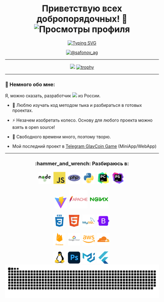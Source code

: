 
<h1 align="center">
  Приветствую всех добропорядочных! 👋 <br>
<img src="https://komarev.com/ghpvc/?username=SafonovAG&style=dark&color=blue" alt="Просмотры профиля"/>
</h1>
<div id="badges" align="center">
  
  [![Typing SVG](https://readme-typing-svg.herokuapp.com?color=%2336BCF7&lines=Cвязаться+со+мной+можно+в+Телеграм)](https://git.io/typing-svg)
  
<a href="https://t.me/safonov_robot" target="_blank"><img src="https://img.shields.io/badge/Telegram-blue?logo=telegram&logoColor=white&style=for-the-badge" alt="@safonov_ag"/></a>
</div>

---

<div align="center">

![](https://github-profile-summary-cards.vercel.app/api/cards/profile-details?username=SafonovAG&theme=solarized_dark)
[![trophy](https://github-profile-trophy.vercel.app/?username=SafonovAG&theme=darkhub&no-frame=true)](https://github.com/SafonovAG/github-profile-trophy)

</div>

---

### 👀 Немного обо мне:
Я, можно сказать, разработчик <img src="https://media.giphy.com/media/WUlplcMpOCEmTGBtBW/giphy.gif" width="30"> из России.
- 💞️ Люблю изучать код методом тыка и разбираться в готовых проектах.

- ⚡ Незачем изобретать колесо. Основу для любого проекта можно взять в open source!

- 🌱 Свободного времени много, поэтому творю.


- Мой последний проект в <a href="https://t.me/glavcoin_bot">Telegram GlavCoin Game</a> (MiniApp/WebApp)

---
<h3 align="center">
:hammer_and_wrench: Разбираюсь в:
</h3>
<div align="center">
<img src="https://github.com/devicons/devicon/blob/master/icons/nodejs/nodejs-original-wordmark.svg" title="NodeJS" alt="NodeJS" height="40"/>&nbsp;
<img src="https://github.com/devicons/devicon/blob/master/icons/javascript/javascript-original.svg" title="JavaScript" alt="JavaScript" height="40"/>&nbsp;
<img src="https://github.com/devicons/devicon/blob/master/icons/php/php-original.svg" title="PHP" alt="PHP" height="40"/>&nbsp;
<img src="https://github.com/devicons/devicon/blob/master/icons/python/python-original.svg" title="Python" alt="Python" height="40"/>&nbsp;
<img src="https://github.com/devicons/devicon/blob/master/icons/pycharm/pycharm-original.svg" title="Pycharm" alt="Pycharm" height="40"/>&nbsp;
<img src="https://github.com/devicons/devicon/blob/master/icons/phpstorm/phpstorm-original.svg" title="Phpstorm" alt="Phpstorm" height="40"/>&nbsp;
<br><br>
<img src="https://github.com/devicons/devicon/blob/master/icons/vitejs/vitejs-original.svg" title="Vitejs" alt="Vitejs" height="40"/>&nbsp;
<img src="https://github.com/devicons/devicon/blob/master/icons/apache/apache-original-wordmark.svg" title="Apache" alt="Apache" height="60"/>&nbsp;
<img src="https://github.com/devicons/devicon/blob/master/icons/nginx/nginx-original.svg" title="Nginx" alt="Nginx" height="60"/>&nbsp;
<br><br>
<img src="https://github.com/devicons/devicon/blob/master/icons/css3/css3-plain-wordmark.svg"title="CSS3" alt="CSS" height="40"/>&nbsp;
<img src="https://github.com/devicons/devicon/blob/master/icons/html5/html5-original.svg" title="HTML5" alt="HTML" height="40"/>&nbsp;
<img src="https://github.com/devicons/devicon/blob/master/icons/mysql/mysql-original-wordmark.svg" title="MySQL"alt="MySQL" height="40"/>&nbsp;
<img src="https://github.com/devicons/devicon/blob/master/icons/bootstrap/bootstrap-original.svg" title="Bootstrap" alt="Bootstrap" height="40"/>&nbsp;
<br><br>
<img src="https://github.com/devicons/devicon/blob/master/icons/firebase/firebase-plain-wordmark.svg" title="Firebase" alt="Firebase" height="40"/>&nbsp;
<img src="https://github.com/devicons/devicon/blob/master/icons/googlecloud/googlecloud-original-wordmark.svg" title="GCloud" alt="GCloud" height="40"/>&nbsp;
<img src="https://github.com/devicons/devicon/blob/master/icons/amazonwebservices/amazonwebservices-plain-wordmark.svg" title="AWS" alt="AWS" height="40"/>&nbsp
<img src="https://github.com/devicons/devicon/blob/master/icons/cloudflare/cloudflare-original.svg" title="Cloudflare" alt="Cloudflare" height="40"/>&nbsp;
<br><br>
<img src="https://github.com/devicons/devicon/blob/master/icons/linux/linux-original.svg" title="Linux Ubuntu CentOS" alt="Linux Ubuntu CentOS" height="40"/>&nbsp;
<img src="https://github.com/devicons/devicon/blob/master/icons/photoshop/photoshop-original.svg" title="Photoshop" alt="Photoshop" height="40"/>&nbsp;
<img src="https://github.com/devicons/devicon/blob/master/icons/materialui/materialui-original.svg" title="Material UI" alt="Material UI" height="40"/>&nbsp;
<img src="https://github.com/devicons/devicon/blob/master/icons/flutter/flutter-original.svg" title="Flutter" alt="Flutter" height="40"/>&nbsp;
</div>
<div align="center">
<picture>
  <source
    media="(prefers-color-scheme: dark)"
    srcset="https://raw.githubusercontent.com/platane/snk/output/github-contribution-grid-snake-dark.svg"
  />
  <source
    media="(prefers-color-scheme: light)"
    srcset="https://raw.githubusercontent.com/platane/snk/output/github-contribution-grid-snake.svg"
  />
  <img
    alt="github contribution grid snake animation"
    src="https://raw.githubusercontent.com/platane/snk/output/github-contribution-grid-snake.svg"
  />
</picture>
</div>
